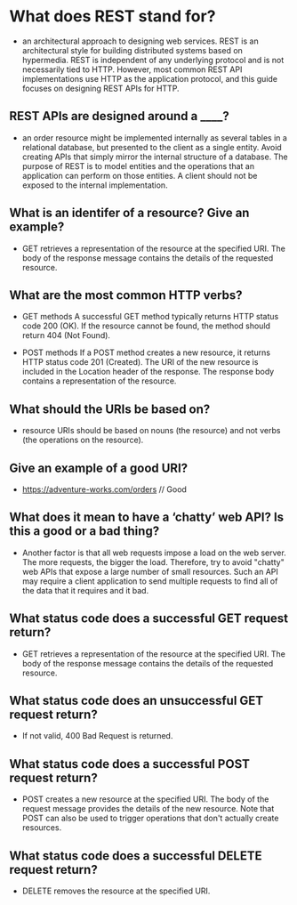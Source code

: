# What does REST stand for?

- an architectural approach to designing web services. REST is an architectural style for building distributed systems based on hypermedia. REST is independent of any underlying protocol and is not necessarily tied to HTTP. However, most common REST API implementations use HTTP as the application protocol, and this guide focuses on designing REST APIs for HTTP.

## REST APIs are designed around a ____?

- an order resource might be implemented internally as several tables in a relational database, but presented to the client as a single entity. Avoid creating APIs that simply mirror the internal structure of a database. The purpose of REST is to model entities and the operations that an application can perform on those entities. A client should not be exposed to the internal implementation.

## What is an identifer of a resource? Give an example?

- GET retrieves a representation of the resource at the specified URI. The body of the response message contains the details of the requested resource.

## What are the most common HTTP verbs?

- GET methods
A successful GET method typically returns HTTP status code 200 (OK). If the resource cannot be found, the method should return 404 (Not Found).

- POST methods
If a POST method creates a new resource, it returns HTTP status code 201 (Created). The URI of the new resource is included in the Location header of the response. The response body contains a representation of the resource.

## What should the URIs be based on?

- resource URIs should be based on nouns (the resource) and not verbs (the operations on the resource).

## Give an example of a good URI?

- <https://adventure-works.com/orders> // Good

## What does it mean to have a ‘chatty’ web API? Is this a good or a bad thing?

- Another factor is that all web requests impose a load on the web server. The more requests, the bigger the load. Therefore, try to avoid "chatty" web APIs that expose a large number of small resources. Such an API may require a client application to send multiple requests to find all of the data that it requires and it bad.

## What status code does a successful GET request return?

- GET retrieves a representation of the resource at the specified URI. The body of the response message contains the details of the requested resource.

## What status code does an unsuccessful GET request return?

- If not valid, 400 Bad Request is returned.

## What status code does a successful POST request return?

- POST creates a new resource at the specified URI. The body of the request message provides the details of the new resource. Note that POST can also be used to trigger operations that don't actually create resources.

## What status code does a successful DELETE request return?

- DELETE removes the resource at the specified URI.
